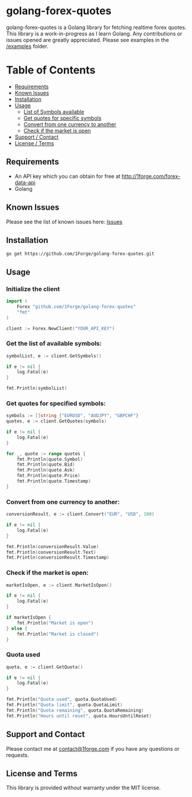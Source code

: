 # golang-forex-quotes

golang-forex-quotes is a Golang library for fetching realtime forex quotes.
This library is a work-in-progress as I learn Golang.
Any contributions or issues opened are greatly appreciated.
Please see examples in the [/examples](https://github.com/1Forge/golang-forex-quotes/tree/master/examples) folder.

# Table of Contents
- [Requirements](#requirements)
- [Known Issues](#known-issues)
- [Installation](#installation)
- [Usage](#usage)
    - [List of Symbols available](#get-the-list-of-available-symbols)
    - [Get quotes for specific symbols](#get-quotes-for-specified-symbols)
    - [Convert from one currency to another](#convert-from-one-currency-to-another)
    - [Check if the market is open](#check-if-the-market-is-open)
- [Support / Contact](#support-and-contact)
- [License / Terms](#license-and-terms)

## Requirements
* An API key which you can obtain for free at http://1forge.com/forex-data-api
* Golang

## Known Issues
Please see the list of known issues here: [Issues](https://github.com/1Forge/golang-forex-quotes/issues)

## Installation

`go get https://github.com/1Forge/golang-forex-quotes.git`

## Usage

### Initialize the client
```go
import (
	Forex "github.com/1Forge/golang-forex-quotes"
	"fmt"
)

client := Forex.NewClient("YOUR_API_KEY")
```

### Get the list of available symbols:
```go
symbolList, e := client.GetSymbols()

if e != nil {
    log.Fatal(e)
}

fmt.Println(symbolList)

```

### Get quotes for specified symbols:
```go
symbols := []string {"EURUSD", "AUDJPY", "GBPCHF"}
quotes, e := client.GetQuotes(symbols)

if e != nil {
    log.Fatal(e)
}

for _, quote := range quotes {
    fmt.Println(quote.Symbol)
    fmt.Println(quote.Bid)
    fmt.Println(quote.Ask)
    fmt.Println(quote.Price)
    fmt.Println(quote.Timestamp)
}
```

### Convert from one currency to another:
```go
conversionResult, e := client.Convert("EUR", "USD", 100)

if e != nil {
    log.Fatal(e)
}

fmt.Println(conversionResult.Value)
fmt.Println(conversionResult.Text)
fmt.Println(conversionResult.Timestamp)
```

### Check if the market is open:
```go
marketIsOpen, e := client.MarketIsOpen()

if e != nil {
    log.Fatal(e)
}

if marketIsOpen {
    fmt.Println("Market is open")
} else {
    fmt.Println("Market is closed")
}
```

### Quota used
```go
quota, e := client.GetQuota()

if e != nil {
    log.Fatal(e)
}

fmt.Println("Quota used", quota.QuotaUsed)
fmt.Println("Quota limit", quota.QuotaLimit)
fmt.Println("Quota remaining", quota.QuotaRemaining)
fmt.Println("Hours until reset", quota.HoursUntilReset)
```

## Support and Contact
Please contact me at contact@1forge.com if you have any questions or requests.

## License and Terms
This library is provided without warranty under the MIT license.